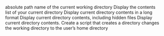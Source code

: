 absolute path name of the current working directory
Display the contents list of your current directory
Display current directory contents in a long format
Display current directory contents, including hidden files
Display current directory contents.
Create a script that creates a directory
changes the working directory to the user’s home directory
